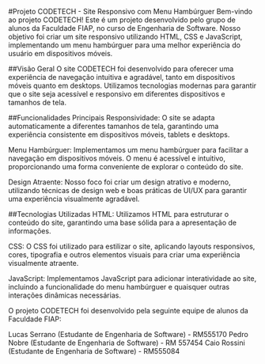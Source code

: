 #Projeto CODETECH - Site Responsivo com Menu Hambúrguer
Bem-vindo ao projeto CODETECH! Este é um projeto desenvolvido pelo grupo de alunos da Faculdade FIAP, no curso de Engenharia de Software. Nosso objetivo foi criar um site responsivo utilizando HTML, CSS e JavaScript, implementando um menu hambúrguer para uma melhor experiência do usuário em dispositivos móveis.

##Visão Geral
O site CODETECH foi desenvolvido para oferecer uma experiência de navegação intuitiva e agradável, tanto em dispositivos móveis quanto em desktops. Utilizamos tecnologias modernas para garantir que o site seja acessível e responsivo em diferentes dispositivos e tamanhos de tela.

##Funcionalidades Principais
Responsividade: O site se adapta automaticamente a diferentes tamanhos de tela, garantindo uma experiência consistente em dispositivos móveis, tablets e desktops.

Menu Hambúrguer: Implementamos um menu hambúrguer para facilitar a navegação em dispositivos móveis. O menu é acessível e intuitivo, proporcionando uma forma conveniente de explorar o conteúdo do site.

Design Atraente: Nosso foco foi criar um design atrativo e moderno, utilizando técnicas de design web e boas práticas de UI/UX para garantir uma experiência visualmente agradável.

##Tecnologias Utilizadas
HTML: Utilizamos HTML para estruturar o conteúdo do site, garantindo uma base sólida para a apresentação de informações.

CSS: O CSS foi utilizado para estilizar o site, aplicando layouts responsivos, cores, tipografia e outros elementos visuais para criar uma experiência visualmente atraente.

JavaScript: Implementamos JavaScript para adicionar interatividade ao site, incluindo a funcionalidade do menu hambúrguer e quaisquer outras interações dinâmicas necessárias.

O projeto CODETECH foi desenvolvido pela seguinte equipe de alunos da Faculdade FIAP:

Lucas Serrano (Estudante de Engenharia de Software) - RM555170
Pedro Nobre (Estudante de Engenharia de Software) - RM 557454
Caio Rossini (Estudante de Engenharia de Software) - RM555084





